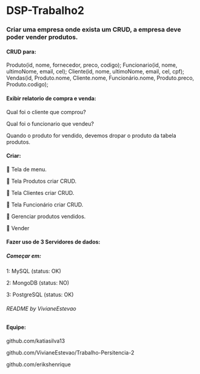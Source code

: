 #  DSP-Trabalho2
### Criar uma empresa onde exista um CRUD, a empresa deve poder vender produtos. 

####  CRUD para:

 Produto(id, nome, fornecedor, preco, codigo); 
 Funcionario(id, nome, ultimoNome, email, cel);
 Cliente(id, nome, ultimoNome, email, cel, cpf); 
 Vendas(id, Produto.nome, Cliente.nome, Funcionário.nome, Produto.preco, Produto.codigo); 


#### Exibir relatorio de compra e venda: 

Qual foi o cliente que comprou? 

Qual foi o funcionario que vendeu?

Quando o produto for vendido, devemos dropar o produto da tabela produtos. 


#### Criar: 

  Tela de menu. 

  Tela Produtos criar CRUD. 

  Tela Clientes criar CRUD. 

  Tela Funcionário criar CRUD. 

  Gerenciar produtos vendidos. 

  Vender


#### Fazer uso de 3 Servidores de dados: 
##### Começar em: 

1: MySQL  (status: OK)

2: MongoDB  (status: NO)

3: PostgreSQL (status: OK)

###### README by VivianeEstevao


#### Equipe:

github.com/katiasilva13  

github.com/VivianeEstevao/Trabalho-Persitencia-2  

github.com/erikshenrique  
